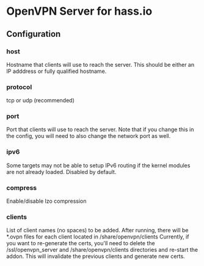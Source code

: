 # OpenVPN Server for hass.io

## Configuration

### host
Hostname that clients will use to reach the server. This should be either an IP adddress or fully qualified hostname.

### protocol
tcp or udp (recommended)

### port
Port that clients will use to reach the server. Note that if you change this in the config, you will need to also change the network port as well.

### ipv6
Some targets may not be able to setup IPv6 routing if the kernel modules are not already loaded. Disabled by default.

### compress
Enable/disable lzo compression

### clients
List of client names (no spaces) to be added.
After running, there will be \*.ovpn files for each client located in /share/openvpn/clients
Currently, if you want to re-generate the certs, you'll need to delete the /ssl/openvpn_server and /share/openvpn/clients directories and re-start the addon. This will invalidate the previous clients and generate new certs.
